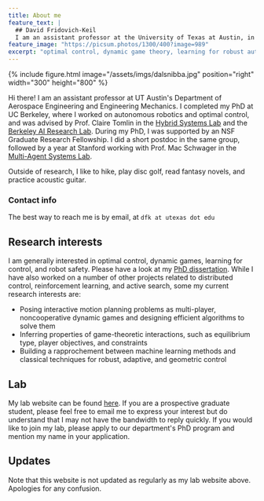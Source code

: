 ```yaml
---
title: About me
feature_text: |
  ## David Fridovich-Keil
  I am an assistant professor at the University of Texas at Austin, in the Department of Aerospace Engineering. My research involves optimal control, dynamic game theory, and learning for robust autonomy.
feature_image: "https://picsum.photos/1300/400?image=989"
excerpt: "optimal control, dynamic game theory, learning for robust autonomy"
---
```


{% include figure.html image="/assets/imgs/dalsnibba.jpg" position="right" width="300" height="800" %}

Hi there! I am an assistant professor at UT Austin's Department of Aerospace Engineering and Engineering Mechanics. I completed my PhD at UC Berkeley, where I worked on autonomous robotics and optimal control, and was advised by Prof. Claire Tomlin in the [Hybrid Systems Lab](http://hybrid.eecs.berkeley.edu/) and the [Berkeley AI Research Lab](http://bair.berkeley.edu/). During my PhD, I was supported by an NSF Graduate Research Fellowship. I did a short postdoc in the same group, followed by a year at Stanford working with Prof. Mac Schwager in the [Multi-Agent Systems Lab](https://msl.stanford.edu).

Outside of research, I like to hike, play disc golf, read fantasy novels, and practice acoustic guitar.

### Contact info

The best way to reach me is by email, at `dfk at utexas dot edu`

## Research interests

I am generally interested in optimal control, dynamic games, learning for control, and robot safety. Please have a look at my [PhD dissertation](/assets/pdfs/phd_dissertation.pdf). While I have also worked on a number of other projects related to distributed control, reinforcement learning, and active search, some my current research interests are:

* Posing interactive motion planning problems as multi-player, noncooperative dynamic games and designing efficient algorithms to solve them
* Inferring properties of game-theoretic interactions, such as equilibrium type, player objectives, and constraints
* Building a rapprochement between machine learning methods and classical techniques for robust, adaptive, and geometric control

## Lab

My lab website can be found [here](https://clearoboticslab.github.io). If you are a prospective graduate student, please feel free to email me to express your interest but do understand that I may not have the bandwidth to reply quickly. If you would like to join my lab, please apply to our department's PhD program and mention my name in your application.

## Updates

Note that this website is not updated as regularly as my lab website above. Apologies for any confusion.

<!-- _(July 2021)_ I recently gave an invited talk at the [RSS 2021 Workshop on Perception and Control for Autonomous Navigation in Crowded, Dynamic Environments](https://negarmehr.github.io/RSS2021Workshop/). The talk aims to deliver a brief tutorial on (a) what dynamic games are, (b) why they are a good model for multi-agent interactions, (c) how to solve them efficiently, and (d) some of the mathematical subtlety underlying dynamic games. If you check out the earlier recorded talks in the workshop, you'll also notice that the iterative method for solving dynamic Nash games developed in my PhD thesis bears a striking resemblance to contemporaneous, [independent work going on at Waymo Research](https://youtu.be/T_LkNm3oXdE?t=640). -->

<!-- <p align="center"><iframe width="560" height="315" src="https://www.youtube.com/embed/EmrReoNQP3s?start=1420" title="YouTube video player" frameborder="0" allow="accelerometer; autoplay; clipboard-write; encrypted-media; gyroscope; picture-in-picture" allowfullscreen></iframe></p> -->
<!-- {% include video.html id="EmrReoNQP3s?t=1437" title="RSS 2021 Workshop Talk" %} -->

<!-- ### Interaction as a game -->

<!-- Dynamic games are a widely-applicable mathematical tool, and offer an attractive alternative to traditional formulations of motion planning problems. In particular, motion planning problems are often posed in either static environments or dynamic environments where the predicted motion of other agents is completely independent from the robot's planned trajectory. Unfortunately, this can put an undue burden on the predictive model to be precise despite enormous uncertainty. Dynamic game theory offers an exciting alternative; rather than fix a prediction beforehand, we can presume that other agents are optimizing some _known_ objectives, and solve a dynamic game to find _a local equilibrium_. Effectively coupling prediction and planning, this approach shifts the enormous burden of making accurate predictions to the potentially more straightforward task of modeling short-term dynamic objectives. -->

<!-- Until relatively recently, dynamic games were widely considered to be computationally intractible for general nonlinear systems and multiple players with arbitrary objectives. Several approximation techniques have been explored in the literature, but to my knowledge none have been seriously considered in the industry. [My own work](https://arxiv.org/pdf/1909.04694) in this area consists of a fast second-order solver which bears resemblance to iterative LQR--a standard algorithm for nonlinear model-predictive control used in the autonomous vehicle industry. I recently developed a real-time C++ implementation, available [open-source](https://hjreachability.github.io/ilqgames/). This solver has been tested in simulation, in hardware in the lab, and onboard a full-scale Boeing experimental aircraft. -->

<!-- ### Inferring properties of dynamic games -->

<!-- Perhaps the most straightforward limitation of game-theoretic interaction models is that they presume _a priori_ knowledge of all players' objectives. Moreover, they typically also have multiple equilibria which encode significantly different outcomes. To use games effectively in uncertain situations, it is critical to be able to infer these properties from noisy, partial observations of players' activity in real-time.  -->
